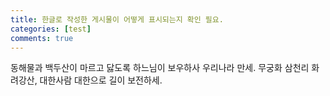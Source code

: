 ```yaml
---
title: 한글로 작성한 게시물이 어떻게 표시되는지 확인 필요.
categories: [test]
comments: true
---
```


동해물과 백두산이 마르고 닳도록 하느님이 보우하사 우리나라 만세.
무궁화 삼천리 화려강산, 대한사람 대한으로 길이 보전하세.
